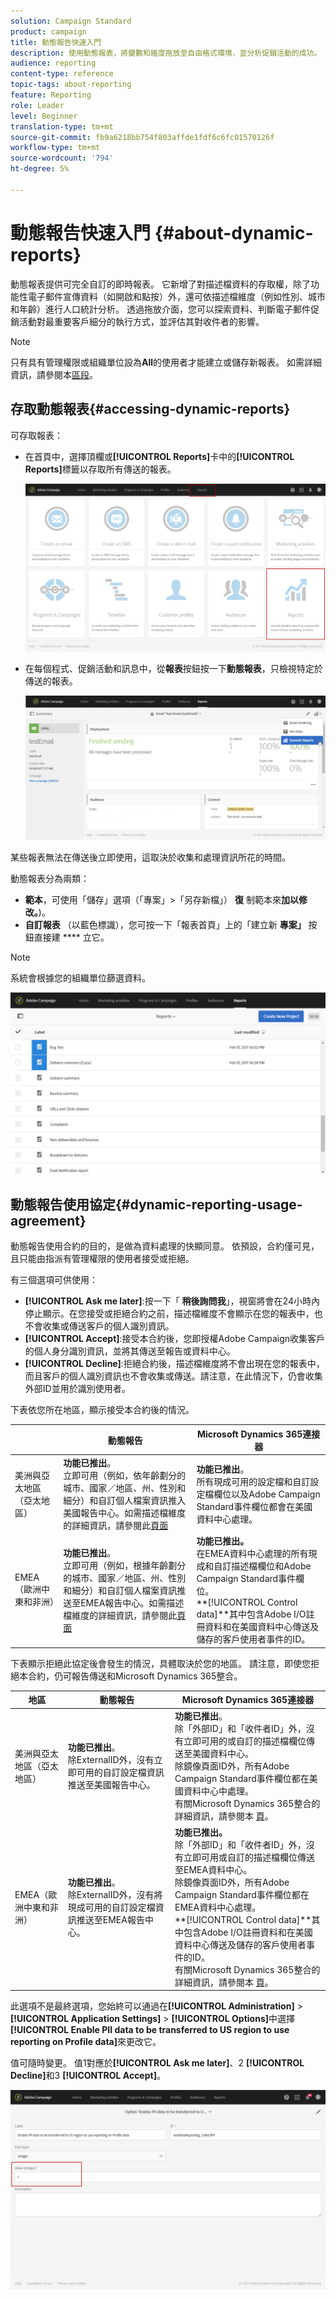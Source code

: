 ```yaml
---
solution: Campaign Standard
product: campaign
title: 動態報告快速入門
description: 使用動態報表，將變數和維度拖放至自由格式環境，並分析促銷活動的成功。
audience: reporting
content-type: reference
topic-tags: about-reporting
feature: Reporting
role: Leader
level: Beginner
translation-type: tm+mt
source-git-commit: fb9a6218bb754f803affde1fdf6c6fc01570126f
workflow-type: tm+mt
source-wordcount: '794'
ht-degree: 5%

---
```



# 動態報告快速入門 {#about-dynamic-reports}

動態報表提供可完全自訂的即時報表。 它新增了對描述檔資料的存取權，除了功能性電子郵件宣傳資料（如開啟和點按）外，還可依描述檔維度（例如性別、城市和年齡）進行人口統計分析。 透過拖放介面，您可以探索資料、判斷電子郵件促銷活動對最重要客戶細分的執行方式，並評估其對收件者的影響。

>[!NOTE]
>
>只有具有管理權限或組織單位設為&#x200B;**All**&#x200B;的使用者才能建立或儲存新報表。 如需詳細資訊，請參閱本[區段](../../administration/using/users-management.md)。

## 存取動態報表{#accessing-dynamic-reports}

可存取報表：

* 在首頁中，選擇頂欄或&#x200B;**[!UICONTROL Reports]**&#x200B;卡中的&#x200B;**[!UICONTROL Reports]**&#x200B;標籤以存取所有傳送的報表。

   ![](assets/campaign_reports_access.png)

* 在每個程式、促銷活動和訊息中，從&#x200B;**報表**&#x200B;按鈕按一下&#x200B;**動態報表**，只檢視特定於傳送的報表。

   ![](assets/campaign_reports_description.png)

某些報表無法在傳送後立即使用，這取決於收集和處理資訊所花的時間。

動態報表分為兩類：

* **範本**，可使用「儲存」選項（「專案」>「另存新檔」） **復** 制範本來&#x200B;**加以修改。**)。
* **自訂報表** （以藍色標識），您可按一下「報表首頁」上的「建立新 **專案」** 按鈕直接建 **** 立它。

>[!NOTE]
>
>系統會根據您的組織單位篩選資料。

![](assets/dynamic_report_overview.png)

## 動態報告使用協定{#dynamic-reporting-usage-agreement}

動態報告使用合約的目的，是做為資料處理的快顯同意。 依預設，合約僅可見，且只能由指派有管理權限的使用者接受或拒絕。

有三個選項可供使用：

* **[!UICONTROL Ask me later]**:按一下「 **稍後詢問我**」，視窗將會在24小時內停止顯示。在您接受或拒絕合約之前，描述檔維度不會顯示在您的報表中，也不會收集或傳送客戶的個人識別資訊。
* **[!UICONTROL Accept]**:接受本合約後，您即授權Adobe Campaign收集客戶的個人身分識別資訊，並將其傳送至報告或資料中心。
* **[!UICONTROL Decline]**:拒絕合約後，描述檔維度將不會出現在您的報表中，而且客戶的個人識別資訊也不會收集或傳送。請注意，在此情況下，仍會收集外部ID並用於識別使用者。

下表依您所在地區，顯示接受本合約後的情況。

|  | 動態報告 | Microsoft Dynamics 365連接器 |
|---|---|---|
| 美洲與亞太地區（亞太地區） | **功能已推出**。<br>立即可用（例如，依年齡劃分的城市、國家／地區、州、性別和細分）和自訂個人檔案資訊推入美國報告中心。如需描述檔維度的詳細資訊，請參閱此[頁面](../../reporting/using/list-of-components-.md) | **功能已推出**。<br>所有現成可用的設定檔和自訂設定檔欄位以及Adobe Campaign Standard事件欄位都會在美國資料中心處理。 |
| EMEA（歐洲中東和非洲） | **功能已推出**。<br>立即可用（例如，根據年齡劃分的城市、國家／地區、州、性別和細分）和自訂個人檔案資訊推送至EMEA報告中心。如需描述檔維度的詳細資訊，請參閱此[頁面](../../reporting/using/list-of-components-.md) | **功能已推出。** <br>在EMEA資料中心處理的所有現成和自訂描述檔欄位和Adobe Campaign Standard事件欄位。<br>**[!UICONTROL Control data]**其中包含Adobe I/O註冊資料和在美國資料中心傳送及儲存的客戶使用者事件的ID。 |

下表顯示拒絕此協定後會發生的情況，具體取決於您的地區。 請注意，即使您拒絕本合約，仍可報告傳送和Microsoft Dynamics 365整合。

| 地區 | 動態報告 | Microsoft Dynamics 365連接器 |
|---|---|---|
| 美洲與亞太地區（亞太地區） | **功能已推出**。<br> 除ExternalID外，沒有立即可用的自訂設定檔資訊推送至美國報告中心。 | **功能已推出**。<br>除「外部ID」和「收件者ID」外，沒有立即可用的或自訂的描述檔欄位傳送至美國資料中心。<br>除鏡像頁面ID外，所有Adobe Campaign Standard事件欄位都在美國資料中心中處理。<br>有關Microsoft Dynamics 365整合的詳細資訊，請參閱本 [頁](../../integrating/using/d365-acs-get-started.md)。 |
| EMEA（歐洲中東和非洲） | **功能已推出**。<br>除ExternalID外，沒有將現成可用的自訂設定檔資訊推送至EMEA報告中心。 | **功能已推出。** <br>除「外部ID」和「收件者ID」外，沒有立即可用或自訂的描述檔欄位傳送至EMEA資料中心。<br>除鏡像頁面ID外，所有Adobe Campaign Standard事件欄位都在EMEA資料中心處理。<br>**[!UICONTROL Control data]**其中包含Adobe I/O註冊資料和在美國資料中心傳送及儲存的客戶使用者事件的ID。<br>有關Microsoft Dynamics 365整合的詳細資訊，請參閱本 [頁](../../integrating/using/d365-acs-get-started.md)。 |

此選項不是最終選項，您始終可以通過在&#x200B;**[!UICONTROL Administration]** > **[!UICONTROL Application Settings]** > **[!UICONTROL Options]**&#x200B;中選擇&#x200B;**[!UICONTROL Enable PII data to be transferred to US region to use reporting on Profile data]**&#x200B;來更改它。

值可隨時變更。 值1對應於&#x200B;**[!UICONTROL Ask me later]**、2 **[!UICONTROL Decline]**&#x200B;和3 **[!UICONTROL Accept]**。

![](assets/pii_window_2.png)
